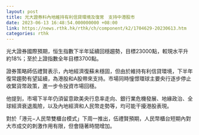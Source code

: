 ```yaml
---
layout: post
title: 光大證券料內地維持有利信貸環境及復常　支持中港股市
date: 2023-06-13 16:48:54.000000000 +08:00
link: https://news.rthk.hk/rthk/ch/component/k2/1704629-20230613.htm
categories: rthk
---
```


光大證券國際預期，恒生指數下半年延續回穩趨勢，目標23000點，較現水平升約18%；至於上證指數全年目標3700點。

證券策略師伍禮賢表示，內地經濟復蘇未穩固，但由於維持有利信貸環境，下半年復常趨勢有望延續，為港股和A股帶來支持。市場同時憧憬環球主要央行逐步停止收緊貨幣政策，進一步令投資市場回穩。

他提到，市場下半年仍須留意歐美央行息率走向、銀行業危機發展、地緣政治、全球經濟衰退風險，以及內地經濟和人民幣走勢等，均可能干擾港股表現。

對於「港元−人民幣雙櫃台模式」下周一推出，伍禮賢預期，人民幣櫃台短期內對大市成交的刺激作用有限，但會隨著時間增加。
